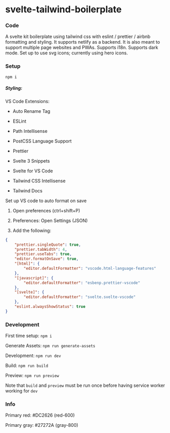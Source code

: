 # svelte-tailwind-boilerplate

### Code

A svelte kit boilerplate using tailwind css with eslint / prettier / airbnb formatting and styling. It supports netlify as a backend. It is also meant to support multiple page websites and PWAs. Supports i18n. Supports dark mode. Set up to use svg icons; currently using hero icons.

### Setup

`npm i`

##### Styling:

VS Code Extensions:

- Auto Rename Tag

- ESLint

- Path Intellisense

- PostCSS Language Support

- Prettier

- Svelte 3 Snippets

- Svelte for VS Code

- Tailwind CSS Intellisense

- Tailwind Docs

Set up VS code to auto format on save

1. Open preferences (ctrl+shift+P)

2. Preferences: Open Settings (JSON)

3. Add the following:

```json
{
	"prettier.singleQuote": true,
	"prettier.tabWidth": 4,
	"prettier.useTabs": true,
	"editor.formatOnSave": true,
	"[html]": {
		"editor.defaultFormatter": "vscode.html-language-features"
	},
	"[javascript]": {
		"editor.defaultFormatter": "esbenp.prettier-vscode"
	},
	"[svelte]": {
		"editor.defaultFormatter": "svelte.svelte-vscode"
	},
	"eslint.alwaysShowStatus": true
}
```

### Development

First time setup: `npm i`

Generate Assets: `npm run generate-assets`

Development: `npm run dev`

Build: `npm run build`

Preview: `npm run preview`

Note that `build` and `preview` must be run once before having service worker working for `dev`

### Info

Primary red: #DC2626 (red-600)

Primary gray: #27272A (gray-800)
